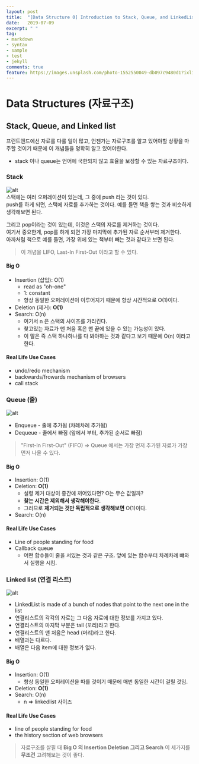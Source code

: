 ```yaml
---
layout: post
title:  "[Data Structure 0] Introduction to Stack, Queue, and LinkedList"
date:   2019-07-09
excerpt: " "
tag:
- markdown 
- syntax
- sample
- test
- jekyll
comments: true
feature: https://images.unsplash.com/photo-1552550049-db097c9480d1?ixlib=rb-1.2.1&ixid=eyJhcHBfaWQiOjEyMDd9&auto=format&fit=crop&w=1234&q=80
---
```


# Data Structures (자료구조)

## Stack, Queue, and Linked list

프런트엔드에선 자료를 다룰 일이 많고, 언젠가는 자료구조를 알고 있어야할 상황을 마주할 것이기 때문에 이 개념들을 명확히 알고 있어야한다.

+ stack 이나 queue는 언어에 국한되지 않고 효율을 보장할 수 있는 자료구조이다.

### Stack 

![alt](https://www.tutorialspoint.com/data_structures_algorithms/images/stack_representation.jpg)  
스택에는 여러 오퍼레이션이 있는데, 그 중에 push 라는 것이 있다.  
push를 하게 되면, 스택에 자료를 추가하는 것이다. 예를 들면 책을 쌓는 것과 비슷하게 생각해보면 된다.

그리고 pop이라는 것이 있는데, 이것은 스택의 자료를 제거하는 것이다.  
여기서 중요한게, pop를 하게 되면 가장 마지막에 추가된 자료 순서부터 제거한다.  
아까처럼 책으로 예를 들면, 가장 위에 있는 책부터 빼는 것과 같다고 보면 된다.

>이 개념을 LIFO, Last-In First-Out 이라고 할 수 있다.

#### Big O 

+ Insertion (삽입): O(1)
  + read as "oh-one"
  + 1: constant
  + 항상 동일한 오퍼레이션이 이루어지기 때문에 항상 시간적으로 O(1)이다.
+ Deletion (제거): **O(1)**
+ Search: O(n)
  + 여기서 n 은 스택의 사이즈를 가리킨다.
  + 찾고있는 자료가 맨 처음 혹은 맨 끝에 있을 수 있는 가능성이 있다.
  + 이 말은 즉 스택 하나하나를 다 봐야하는 것과 같다고 보기 때문에 O(n) 이라고 한다.

#### Real Life Use Cases

+ undo/redo mechanism
+ backwards/frowards mechanism of browsers
+ call stack

### Queue (줄)

![alt](https://upload.wikimedia.org/wikipedia/commons/thumb/5/52/Data_Queue.svg/1200px-Data_Queue.svg.png)

+ Enqueue - 줄에 추가됨 (차례차례 추가됨)
+ Dequeue - 줄에서 빠짐 (앞에서 부터, 추가된 순서로 빠짐)

>"First-In First-Out" (FIFO) 
> => Queue 에서는 가장 먼저 추가된 자료가 가장 먼저 나올 수 있다.

#### Big O

+ Insertion: O(1)
+ Deletion: **O(1)**  
  + 설령 제거 대상이 중간에 끼어있다면? O는 무슨 값일까?
  + **찾는 시간은 제외해서 생각해야한다.**
  + 그러므로 **제거되는 것만 독립적으로 생각해보면** O(1)이다.
+ Search: O(n)

#### Real Life Use Cases

+ Line of people standing for food
+ Callback queue
  + 어떤 함수들이 줄을 서있는 것과 같은 구조. 앞에 있는 함수부터 차례차례 뺴와서 실행을 시킴.

### Linked list (연결 리스트)

![alt](https://media.geeksforgeeks.org/wp-content/cdn-uploads/gq/2013/03/Linkedlist.png)

+ LinkedList is made of a bunch of nodes that point to the next one in the list  
+ 연결리스트의 각각의 자료는 그 다음 자료에 대한 정보를 가지고 있다.
+ 연결리스트의 마지막 부분은 tail (꼬리)라고 한다.
+ 연결리스트의 맨 처음은 head (머리)라고 한다.
+ 배열과는 다르다.
+ 배열은 다음 item에 대한 정보가 없다.

#### Big O

+ Insertion: O(1)
  + 항상 동일한 오퍼레이션을 따를 것이기 때문에 매번 동일한 시간이 걸릴 것임.
+ Deletion: **O(1)**  
+ Search: O(n)  
  + n => linkedlist 사이즈

#### Real Life Use Cases

+ line of people standing for food
+ the history section of web browsers


>자료구조를 살필 때 **Big O 의 Insertion Deletion 그리고 Search** 이 세가지를 **무조건** 고려해보는 것이 좋다.


